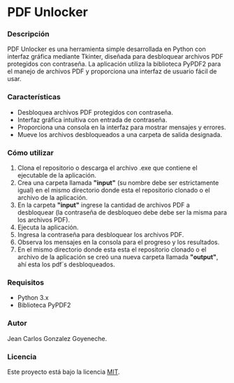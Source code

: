 # PDF Unlocker

### Descripción

PDF Unlocker es una herramienta simple desarrollada en Python con interfaz gráfica mediante Tkinter, diseñada para desbloquear archivos PDF protegidos con contraseña. La aplicación utiliza la biblioteca PyPDF2 para el manejo de archivos PDF y proporciona una interfaz de usuario fácil de usar.

### Características

- Desbloquea archivos PDF protegidos con contraseña.
- Interfaz gráfica intuitiva con entrada de contraseña.
- Proporciona una consola en la interfaz para mostrar mensajes y errores.
- Mueve los archivos desbloqueados a una carpeta de salida designada.

### Cómo utilizar

1. Clona el repositorio o descarga el archivo .exe que contiene el ejecutable de la aplicación.
2. Crea una carpeta llamada **"input"** (su nombre debe ser estrictamente igual) en el mismo directorio donde esta el repositorio clonado o el archivo de la aplicación.
3. En la carpeta **"input"** ingrese la cantidad de archivos PDF a desbloquear (la contraseña de desbloqueo debe debe ser la misma para los archivos PDF).
4. Ejecuta la aplicación.
5. Ingresa la contraseña para desbloquear los archivos PDF.
6. Observa los mensajes en la consola para el progreso y los resultados.
7. En el mismo directorio donde esta esta el repositorio clonado o el archivo de la aplicación se creó una nueva carpeta llamada **"output"**, ahí esta los pdf´s desbloqueados.


### Requisitos

- Python 3.x
- Biblioteca PyPDF2

### Autor

Jean Carlos Gonzalez Goyeneche.

### Licencia

Este proyecto está bajo la licencia [MIT](LICENSE).
